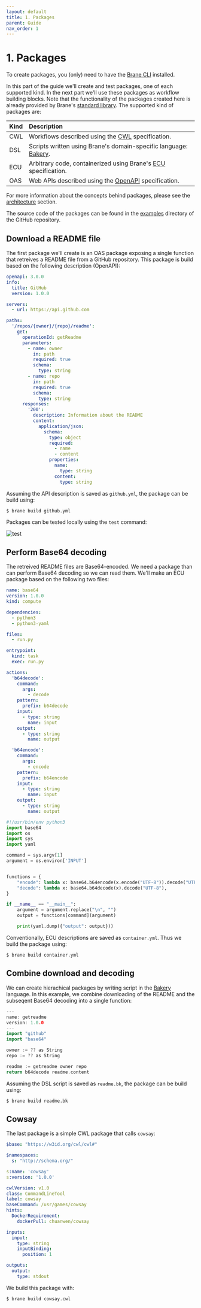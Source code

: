 ```yaml
---
layout: default
title: 1. Packages
parent: Guide
nav_order: 1
---
```


# 1. Packages
To create packages, you (only) need to have the [Brane CLI](/brane/installation#cli) installed.

In this part of the guide we'll create and test packages, one of each supported kind. In the next part we'll use these packages as workflow building blocks. Note that the functionality of the packages created here is already provided by Brane's [standard library](/brane/references/standard-library). The supported kind of packages are:

| Kind  | Description                                     | 
|:------|:------------------------------------------------|
| CWL   | Workflows described using the [CWL](https://www.commonwl.org/v1.1/) specification.    |
| DSL   | Scripts written using Brane's domain-specific language: [Bakery](/brane/references/bakery). |
| ECU   | Arbitrary code, containerized using Brane's [ECU](/brane/references/explicit-container-usage) specification. |
| OAS   | Web APIs described using the [OpenAPI](http://spec.openapis.org/oas/v3.0.3) specification. |

For more information about the concepts behind packages, please see the [architecture](/brane/#architecture) section.

The source code of the packages can be found in the [examples](https://github.com/onnovalkering/brane/tree/master/examples/wordcount) directory of the GitHub repository.

## Download a README file
The first package we'll create is an OAS package exposing a single function that retreives a README file from a GitHub repository. This package is build based on the following description (OpenAPI):

```yaml
openapi: 3.0.0
info:
  title: GitHub
  version: 1.0.0

servers:
  - url: https://api.github.com

paths:
  '/repos/{owner}/{repo}/readme':
    get:
      operationId: getReadme
      parameters:
        - name: owner
          in: path
          required: true
          schema:
            type: string
        - name: repo
          in: path
          required: true
          schema:
            type: string
      responses:
        '200':
          description: Information about the README
          content:
            application/json:
              schema:
                type: object
                required:
                  - name
                  - content
                properties:
                  name:
                    type: string
                  content:
                    type: string
```
Assuming the API description is saved as `github.yml`, the package can be build using:
```shell
$ brane build github.yml
```

Packages can be tested locally using the `test` command:

![test](/brane/assets/img/test.gif)

## Perform Base64 decoding
The retreived README files are Base64-encoded. We need a package than can perform Base64 decoding so we can read them. We'll make an ECU package based on the following two files:
```yaml
name: base64
version: 1.0.0
kind: compute

dependencies:
  - python3
  - python3-yaml

files:
  - run.py

entrypoint:
  kind: task
  exec: run.py

actions:
  'b64decode':
    command:
      args:
        - decode
    pattern:
      prefix: b64decode
    input:
      - type: string
        name: input
    output:
      - type: string
        name: output

  'b64encode':
    command:
      args:
        - encode
    pattern:
      prefix: b64encode
    input:
      - type: string
        name: input
    output:
      - type: string
        name: output
```
```python
#!/usr/bin/env python3
import base64
import os
import sys
import yaml

command = sys.argv[1]
argument = os.environ['INPUT']


functions = {
    "encode": lambda x: base64.b64encode(x.encode("UTF-8")).decode("UTF-8"),
    "decode": lambda x: base64.b64decode(x).decode("UTF-8"),
}

if __name__ == "__main__":
    argument = argument.replace("\n", "")
    output = functions[command](argument)

    print(yaml.dump({"output": output}))
```

Conventionally, ECU descriptions are saved as `container.yml`. Thus we build the package using:
```shell
$ brane build container.yml
```

## Combine download and decoding
We can create hierachical packages by writing script in the [Bakery](/brane/references/bakery) language. In this example, we combine downloading of the README and the subseqent Base64 decoding into a single function:

```go
---
name: getreadme
version: 1.0.0
---
import "github"
import "base64"

owner := ?? as String
repo := ?? as String

readme := getreadme owner repo
return b64decode readme.content
```
Assuming the DSL script is saved as `readme.bk`, the package can be build using:
```shell
$ brane build readme.bk
```

## Cowsay
The last package is a simple CWL package that calls `cowsay`:

```yaml
$base: "https://w3id.org/cwl/cwl#"

$namespaces:
  s: "http://schema.org/"

s:name: 'cowsay'
s:version: '1.0.0'

cwlVersion: v1.0
class: CommandLineTool
label: cowsay
baseCommand: /usr/games/cowsay
hints:
  DockerRequirement:
    dockerPull: chuanwen/cowsay

inputs:
  input:
    type: string
    inputBinding:
      position: 1

outputs:
  output:
    type: stdout
```
We build this package with:
```shell
$ brane build cowsay.cwl
```